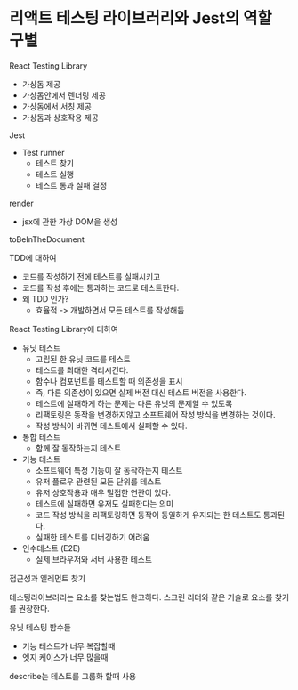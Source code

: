 # 리액트 테스팅 라이브러리와 Jest의 역할 구별

React Testing Library
- 가상돔 제공
- 가상돔안에서 렌더링 제공
- 가상돔에서 서칭 제공
- 가상돔과 상호작용 제공

Jest

- Test runner
  - 테스트 찾기
  - 테스트 실행
  - 테스트 통과 실패 결정

render

- jsx에 관한 가상 DOM을 생성

toBeInTheDocument

TDD에 대하여

- 코드를 작성하기 전에 테스트를 실패시키고
- 코드를 작성 후에는 통과하는 코드로 테스트한다.
- 왜 TDD 인가?
  - 효율적 -> 개발하면서 모든 테스트를 작성해둠

React Testing Library에 대하여

- 유닛 테스트
  - 고립된 한 유닛 코드를 테스트
  - 테스트를 최대한 격리시킨다.
  - 함수나 컴포넌트를 테스트할 때 의존성을 표시
  - 즉, 다른 의존성이 있으면 실제 버전 대신 테스트 버전을 사용한다.
  - 테스트에 실패하게 하는 문제는 다른 유닛의 문제일 수 있도록
  - 리팩토링은 동작을 변경하지않고 소프트웨어 작성 방식을 변경하는 것이다.
  - 작성 방식이 바뀌면 테스트에서 실패할 수 있다.
- 통합 테스트
  - 함께 잘 동작하는지 테스트
- 기능 테스트
  - 소프트웨어 특정 기능이 잘 동작하는지 테스트
  - 유저 플로우 관련된 모든 단위를 테스트
  - 유저 상호작용과 매우 밀접한 연관이 있다.
  - 테스트에 실패하면 유저도 실패한다는 의미
  - 코드 작성 방식을 리팩토링하면 동작이 동일하게 유지되는 한 테스트도 통과된다.
  - 실패한 테스트를 디버깅하기 어려움
- 인수테스트 (E2E)
  - 실제 브라우저와 서버 사용한 테스트

접근성과 엘레먼트 찾기

테스팅라이브러리는 요소를 찾는법도 완고하다.
스크린 리더와 같은 기술로 요소를 찾기를 권장한다.

유닛 테스팅 함수들

- 기능 테스트가 너무 복잡할때
- 엣지 케이스가 너무 많을때

describe는 테스트를 그룹화 할때 사용